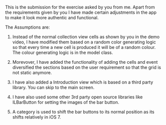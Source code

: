 This is the submission for the exercise asked by you from me.
Apart from the requirements given by you I have made certain adjustments in the app to make it look more authentic and functional.

The Assumptions are:

1. Instead of the normal collection view cells as shown by you in the demo video, I have modified them based on a random color generating logic so that every time a new cell is produced it will be of a random colour. The colour generating logic is in the model class.

2. Morevover, I have added the functionality of adding the cells and event diversified the sections based on the user requirement so that the grid is not static anymore.

3. I have also added a Introduction view which is based on a third party library. You can skip to the main screen.

4. I have also used some other 3rd party open source libraries like ILBarButton for setting the images of the bar button.

5. A category is used to shift the bar buttons to its normal position as its shifts relatively in iOS 7.
